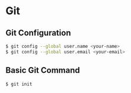 # Git
## Git Configuration
```bash
$ git config --global user.name <your-name>
$ git config --global user.email <your-email>
```
## Basic Git Command
```bash
$ git init
```





